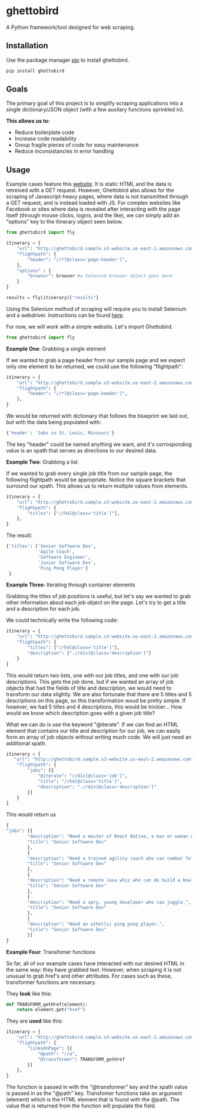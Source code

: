
# ghettobird

A Python framework/tool designed for web scraping.

## Installation

Use the package manager [pip](https://pip.pypa.io/en/stable/) to install ghettobird.

```bash
pip install ghettobird
```

## Goals

The primary goal of this project is to simplify scraping applications into a single dictionary/JSON object (with a few auxilary functions sprinkled in).

**This allows us to:**
- Reduce boilerplate code
- Increase code readability
- Group fragile pieces of code for easy maintenance
- Reduce inconsistancies in error handling

## Usage
Example cases feature this [website](http://ghettobird.sample.s3-website.us-east-2.amazonaws.com/ "Sample Website"). It is static HTML and the data is retreived with a GET request. However, Ghettobird also allows for the scraping of Javascript-heavy pages, where data is not transmitted through a GET request, and is instead loaded with JS. For complex websites like Facebook or sites where data is revealed after interacting with the page itself (through mouse clicks, logins, and the like), we can simply add an "options" key to the itinerary object seen below.
```python
from ghettobird import fly

itinerary = {
    "url": "http://ghettobird.sample.s3-website.us-east-2.amazonaws.com",
    "flightpath": {
        "header": "//*[@class='page-header']",
    },
    "options" : {
	    "browser": browser #a Selenium browser object goes here
	}
}

results = fly(itinerary)["results"]
```
Using the Selenium method of scraping will require you to install Selenium and a webdriver. Instructions can be found [here](https://selenium-python.readthedocs.io/).

For now, we will work with a simple website. Let's import Ghettobird.
```python
from ghettobird import fly
```

**Example One**: Grabbing a single element

If we wanted to grab a page header from our sample page and we expect only one element to be returned, we could use the following "flightpath":

```python
itinerary = {
    "url": "http://ghettobird.sample.s3-website.us-east-2.amazonaws.com",
    "flightpath": {
        "header": "//*[@class='page-header']",
    },
}
```
We would be returned with dictionary that follows the blueprint we laid out, but with the data being populated with:

```python
{'header': 'Jobs in St. Louis, Missouri'}
```
The key "header" could be named anything we want, and it's corrosponding value is an xpath that serves as directions to our desired data. 
 
**Example Two**: Grabbing a list

If we wanted to grab every single job title from our sample page, the following flightpath would be appropriate. Notice the square brackets that surround our xpath. This allows us to return multiple values from elements.

```python
itinerary = {
    "url": "http://ghettobird.sample.s3-website.us-east-2.amazonaws.com",
    "flightpath": {
        "titles": ["//h4[@class='title']"],
    },
}
```
The result:
```python
{'titles': ['Senior Software Dev',
            'Agile Coach',
            'Software Engineer',
            'Junior Software Dev',
            'Ping Pong Player']
 }
```
**Example Three**: Iterating through container elements 

Grabbing the titles of job positions is useful, but let's say we wanted to grab other information about each job object on the page. Let's try to get a title and a description for each job.

We could technically write the following code:
```python
itinerary = {
    "url": "http://ghettobird.sample.s3-website.us-east-2.amazonaws.com",
    "flightpath": {
        "titles": ["//h4[@class='title']"],
        "description": [".//div[@class='description']"]
    }
}
```
This would return two lists, one with our job titles, and one with our job descriptions. This gets the job done, but if we wanted an array of job objects that had the fields of title and description, we would need to transform our data slightly. We are also fortunate that there are 5 titles and 5 descriptions on this page, so this transformation woud be pretty simple. If however, we had 5 titles and 4 descriptions, this would be trickier... How would we know which description goes with a given job title?

What we can do is use the keyword "@iterate". If we can find an HTML element that contains our title and description for our job, we can easily form an array of job objects without writing much code. We will just need an additional xpath.
```python
itinerary = {
   "url": "http://ghettobird.sample.s3-website.us-east-2.amazonaws.com",
	"flightpath": {
		"jobs": [{
			"@iterate": "//div[@class='job']",
			"title": "//h4[@class='title']",
			"description": ".//div[@class='description']"
		}]
	}
}
```
This would return us 
```python
{
"jobs": [{
		"description": "Need a master of React Native, a man or woman with gumption, who can lead a team.",
		"title": "Senior Software Dev"
		},
		{
		"description": "Need a trained agility coach who can combat followers of the waterfall method. Zealotry required.",
		"title": "Senior Software Dev"
		},
		{
		"description": "Need a remote Java whiz who can do build a bowling scoring app.",
		"title": "Senior Software Dev"
		},
		{
		"description": "Need a spry, young developer who can juggle.",
		"title": "Senior Software Dev"
		},
		{
		"description": "Need an athetlic ping pong player.",
		"title": "Senior Software Dev"
		}]
}
```
**Example Four**: Transfomer functions

So far, all of our example cases have interacted with our desired HTML in the same way: they have grabbed text. However, when scraping it is not unusual to grab href's and other attributes. For cases such as these, transformer functions are necessary. 

They **look** like this:
```python
def TRANSFORM_getHref(element):
	return element.get("href")
```
They are **used** like this:
```python
itinerary = {
	"url": "http://ghettobird.sample.s3-website.us-east-2.amazonaws.com",
	"flightpath": {
		"linksOnPage": [{
			"@path": "//a",
			"@transformer": TRANSFORM_getHref
		}]
	},
}
```
The function is passed in with the "@transformer" key and the xpath value is passed in as the "@path" key. Transfomer functions take an argument (element) which is the HTML element that is found with the @path. The value that is returned from the function will populate the field. 


